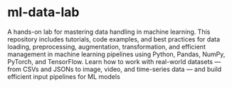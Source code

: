 # ml-data-lab
A hands-on lab for mastering data handling in machine learning. This repository includes tutorials, code examples, and best practices for data loading, preprocessing, augmentation, transformation, and efficient management in machine learning pipelines using Python, Pandas, NumPy, PyTorch, and TensorFlow. Learn how to work with real-world datasets — from CSVs and JSONs to image, video, and time-series data — and build efficient input pipelines for ML models
